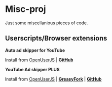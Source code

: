 # Misc-proj
Just some miscellanious pieces of code.

## Userscripts/Browser extensions

**Auto ad skipper for YouTube**

Install from [OpenUserJS](https://openuserjs.org/scripts/WildLion/Auto_ad_skipper_for_YouTube) | [**GitHub**](https://github.com/Vyasdev217/Misc-proj/raw/main/Userscripts/Auto%20ad%20skipper%20for%20YouTube.user.js)


**YouTube Ad skipper PLUS**

Install from [OpenUserJS](https://openuserjs.org/scripts/WildLion/YouTube_Ad_skipper_PLUS) | [**GreasyFork**](https://greasyfork.org/scripts/421522-youtube-ad-skipper-plus) | [**GitHub**](https://github.com/Vyasdev217/Misc-proj/raw/main/Userscripts/YouTube%20Ad%20skipper%20PLUS.user.js)
